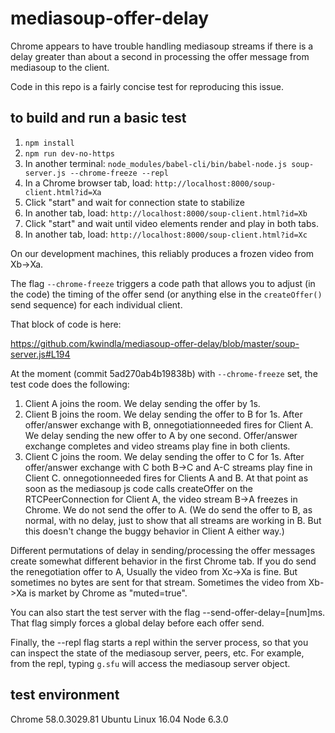 # mediasoup-offer-delay

Chrome appears to have trouble handling mediasoup streams if there is a delay greater than about a second in processing the offer message from mediasoup to the client.

Code in this repo is a fairly concise test for reproducing this issue.

## to build and run a basic test ##
1. `npm install`
2. `npm run dev-no-https`
3. In another terminal: `node_modules/babel-cli/bin/babel-node.js soup-server.js --chrome-freeze --repl`
4. In a Chrome browser tab, load: `http://localhost:8000/soup-client.html?id=Xa`
5. Click "start" and wait for connection state to stabilize
6. In another tab, load: `http://localhost:8000/soup-client.html?id=Xb`
7. Click "start" and wait until video elements render and play in both tabs.
8. In another tab, load: `http://localhost:8000/soup-client.html?id=Xc`

On our development machines, this reliably produces a frozen video from Xb->Xa.

The flag `--chrome-freeze` triggers a code path that allows you to
adjust (in the code) the timing of the offer send (or anything else in
the `createOffer()` send sequence) for each individual client.

That block of code is here:

  https://github.com/kwindla/mediasoup-offer-delay/blob/master/soup-server.js#L194

At the moment (commit 5ad270ab4b19838b) with `--chrome-freeze` set, the test code does the following:

1. Client A joins the room. We delay sending the offer by 1s.
2. Client B joins the room. We delay sending the offer to B for 1s. After offer/answer exchange with B, onnegotiationneeded fires for Client A. We delay sending the new offer to A by one second. Offer/answer exchange completes and video streams play fine in both clients.
3. Client C joins the room. We delay sending the offer to C for 1s. After offer/answer exchange with C both B->C and A-C streams play fine in Client C. onnegotionneeded fires for Clients A and B. At that point as soon as the mediasoup js code calls createOffer on the RTCPeerConnection for Client A, the video stream B->A freezes in Chrome. We do not send the offer to A. (We do send the offer to B, as normal, with no delay, just to show that all streams are working in B. But this doesn't change the buggy behavior in Client A either way.)

Different permutations of delay in sending/processing the offer messages create somewhat different behavior in the first Chrome tab. If you do send the renegotiation offer to A, Usually the video from Xc->Xa is fine. But sometimes no bytes are sent for that stream. Sometimes the video from Xb->Xa is market by Chrome as "muted=true".

You can also start the test server with the flag --send-offer-delay=[num]ms. That flag simply forces a global delay before each offer send.

Finally, the --repl flag starts a repl within the server process, so that you can inspect the state of the mediasoup server, peers, etc. For example, from the repl, typing `g.sfu` will access the mediasoup server object.

## test environment ##

Chrome 58.0.3029.81
Ubuntu Linux 16.04
Node 6.3.0
